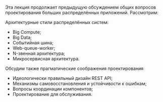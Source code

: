 Эта лекция продолжает предыдущую обсуждением общих вопросов проектирования больших распределённых приложений. Рассмотрим:

Архитектурные стили распределённых систем:

- Big Compute;
- Big Data;
- Событийная шина;
- Web-queue-worker;
- N-звенная архитектура;
- Микросервисная архитектура.

Обсудим также прагматические соображения проектирования

- Идеологически правильный дизайн REST API;
- Механизмы самовосстановления и устойчивости к ошибкам;
- Вопросы координации компонентов;
- Проектирование для обслуживания.
